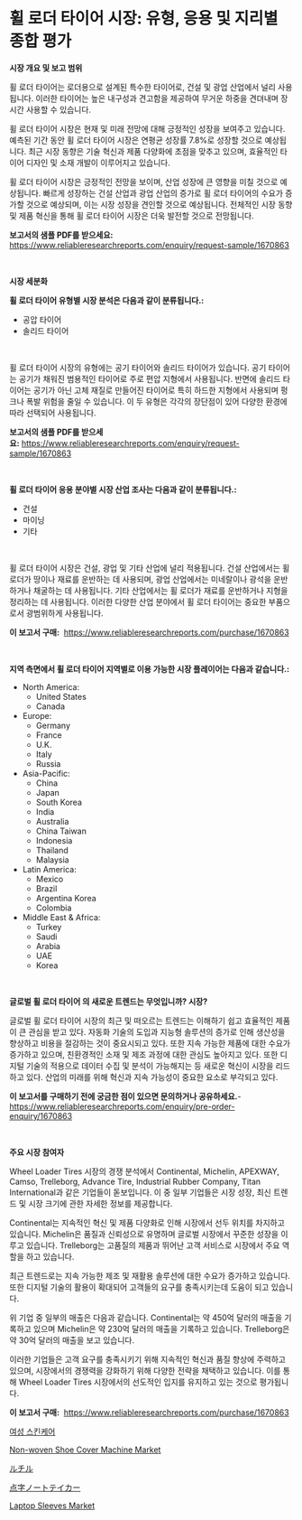 <p><h1>휠 로더 타이어 시장: 유형, 응용 및 지리별 종합 평가</h1></p><p><strong>시장 개요 및 보고 범위</strong></p>
<p><p>휠 로더 타이어는 로더용으로 설계된 특수한 타이어로, 건설 및 광업 산업에서 널리 사용됩니다. 이러한 타이어는 높은 내구성과 견고함을 제공하여 무거운 하중을 견뎌내며 장시간 사용할 수 있습니다. </p><p>휠 로더 타이어 시장은 현재 및 미래 전망에 대해 긍정적인 성장을 보여주고 있습니다. 예측된 기간 동안 휠 로더 타이어 시장은 연평균 성장률 7.8%로 성장할 것으로 예상됩니다. 최근 시장 동향은 기술 혁신과 제품 다양화에 초점을 맞추고 있으며, 효율적인 타이어 디자인 및 소재 개발이 이루어지고 있습니다.</p><p>휠 로더 타이어 시장은 긍정적인 전망을 보이며, 산업 성장에 큰 영향을 미칠 것으로 예상됩니다. 빠르게 성장하는 건설 산업과 광업 산업의 증가로 휠 로더 타이어의 수요가 증가할 것으로 예상되며, 이는 시장 성장을 견인할 것으로 예상됩니다. 전체적인 시장 동향 및 제품 혁신을 통해 휠 로더 타이어 시장은 더욱 발전할 것으로 전망됩니다.</p></p>
<p><strong>보고서의 샘플 PDF를 받으세요:</strong> <a href="https://www.reliableresearchreports.com/enquiry/request-sample/1670863">https://www.reliableresearchreports.com/enquiry/request-sample/1670863</a></p>
<p>&nbsp;</p>
<p><strong>시장 세분화</strong></p>
<p><strong>휠 로더 타이어 유형별 시장 분석은 다음과 같이 분류됩니다.:</strong></p>
<p><ul><li>공압 타이어</li><li>솔리드 타이어</li></ul></p>
<p>&nbsp;</p>
<p><p>휠 로더 타이어 시장의 유형에는 공기 타이어와 솔리드 타이어가 있습니다. 공기 타이어는 공기가 채워진 범용적인 타이어로 주로 편압 지형에서 사용됩니다. 반면에 솔리드 타이어는 공기가 아닌 고체 재질로 만들어진 타이어로 특히 하드한 지형에서 사용되며 펑크나 폭발 위험을 줄일 수 있습니다. 이 두 유형은 각각의 장단점이 있어 다양한 환경에 따라 선택되어 사용됩니다.</p></p>
<p><strong>보고서의 샘플 PDF를 받으세요:</strong>&nbsp;<a href="https://www.reliableresearchreports.com/enquiry/request-sample/1670863">https://www.reliableresearchreports.com/enquiry/request-sample/1670863</a></p>
<p>&nbsp;</p>
<p><strong> 휠 로더 타이어 응용 분야별 시장 산업 조사는 다음과 같이 분류됩니다.:</strong></p>
<p><ul><li>건설</li><li>마이닝</li><li>기타</li></ul></p>
<p>&nbsp;</p>
<p><p>휠 로더 타이어 시장은 건설, 광업 및 기타 산업에 널리 적용됩니다. 건설 산업에서는 휠 로더가 땅이나 재료를 운반하는 데 사용되며, 광업 산업에서는 미네랄이나 광석을 운반하거나 채굴하는 데 사용됩니다. 기타 산업에서는 휠 로더가 재료를 운반하거나 지형을 정리하는 데 사용됩니다. 이러한 다양한 산업 분야에서 휠 로더 타이어는 중요한 부품으로서 광범위하게 사용됩니다.</p></p>
<p><strong>이 보고서 구매:</strong>&nbsp; <a href="https://www.reliableresearchreports.com/purchase/1670863">https://www.reliableresearchreports.com/purchase/1670863</a></p>
<p>&nbsp;</p>
<p><strong>지역 측면에서 휠 로더 타이어 지역별로 이용 가능한 시장 플레이어는 다음과 같습니다.:</strong></p>
<p><ul>
    <li>
        North America:
        <ul>
            <li>United States</li>
            <li>Canada</li>
        </ul>
    </li>
    <li>
        Europe:
        <ul>
            <li>Germany</li>
            <li>France</li>
            <li>U.K.</li>
            <li>Italy</li>
            <li>Russia</li>
        </ul>
    </li>
    <li>
        Asia-Pacific:
        <ul>
            <li>China</li>
            <li>Japan</li>
            <li>South Korea</li>
            <li>India</li>
            <li>Australia</li>
            <li>China Taiwan</li>
            <li>Indonesia</li>
            <li>Thailand</li>
            <li>Malaysia</li>
        </ul>
    </li>
    <li>
        Latin America:
        <ul>
            <li>Mexico</li>
            <li>Brazil</li>
            <li>Argentina Korea</li>
            <li>Colombia</li>
        </ul>
    </li>
    <li>
        Middle East & Africa:
        <ul>
            <li>Turkey</li>
            <li>Saudi</li>
            <li>Arabia</li>
            <li>UAE</li>
            <li>Korea</li>
        </ul>
    </li>
    </ul></p>
<p>&nbsp;</p>
<p><strong>글로벌 휠 로더 타이어 의 새로운 트렌드는 무엇입니까? 시장?</strong></p>
<p><p>글로벌 휠 로더 타이어 시장의 최근 및 떠오르는 트렌드는 이해하기 쉽고 효율적인 제품이 큰 관심을 받고 있다. 자동화 기술의 도입과 지능형 솔루션의 증가로 인해 생산성을 향상하고 비용을 절감하는 것이 중요시되고 있다. 또한 지속 가능한 제품에 대한 수요가 증가하고 있으며, 친환경적인 소재 및 제조 과정에 대한 관심도 높아지고 있다. 또한 디지털 기술의 적용으로 데이터 수집 및 분석이 가능해지는 등 새로운 혁신이 시장을 리드하고 있다. 산업의 미래를 위해 혁신과 지속 가능성이 중요한 요소로 부각되고 있다.</p></p>
<p><strong>이 보고서를 구매하기 전에 궁금한 점이 있으면 문의하거나 공유하세요.</strong>- <a href="https://www.reliableresearchreports.com/enquiry/pre-order-enquiry/1670863">https://www.reliableresearchreports.com/enquiry/pre-order-enquiry/1670863</a></p>
<p>&nbsp;</p>
<p><strong>주요 시장 참여자</strong></p>
<p><p>Wheel Loader Tires 시장의 경쟁 분석에서 Continental, Michelin, APEXWAY, Camso, Trelleborg, Advance Tire, Industrial Rubber Company, Titan International과 같은 기업들이 돋보입니다. 이 중 일부 기업들은 시장 성장, 최신 트렌드 및 시장 크기에 관한 자세한 정보를 제공합니다.</p><p>Continental는 지속적인 혁신 및 제품 다양화로 인해 시장에서 선두 위치를 차지하고 있습니다. Michelin은 품질과 신뢰성으로 유명하며 글로벌 시장에서 꾸준한 성장을 이루고 있습니다. Trelleborg는 고품질의 제품과 뛰어난 고객 서비스로 시장에서 주요 역할을 하고 있습니다.</p><p>최근 트렌드로는 지속 가능한 제조 및 재활용 솔루션에 대한 수요가 증가하고 있습니다. 또한 디지털 기술의 활용이 확대되어 고객들의 요구를 충족시키는데 도움이 되고 있습니다.</p><p>위 기업 중 일부의 매출은 다음과 같습니다. Continental는 약 450억 달러의 매출을 기록하고 있으며 Michelin은 약 230억 달러의 매출을 기록하고 있습니다. Trelleborg은 약 30억 달러의 매출을 보고 있습니다.</p><p>이러한 기업들은 고객 요구를 충족시키기 위해 지속적인 혁신과 품질 향상에 주력하고 있으며, 시장에서의 경쟁력을 강화하기 위해 다양한 전략을 채택하고 있습니다. 이를 통해 Wheel Loader Tires 시장에서의 선도적인 입지를 유지하고 있는 것으로 평가됩니다.</p></p>
<p><strong>이 보고서 구매:</strong>&nbsp;&nbsp;<a href="https://www.reliableresearchreports.com/purchase/1670863">https://www.reliableresearchreports.com/purchase/1670863</a></p>
<p><p><a href="https://medium.com/@elod.85/%EC%97%AC%EC%84%B1-%EC%8A%A4%ED%82%A8%EC%BC%80%EC%96%B4-%EC%8B%9C%EC%9E%A5-%EC%A0%84%EB%A7%9D-%EC%82%B0%EC%97%85-%EA%B0%9C%EC%9A%94-%EB%B0%8F-%EC%98%88%EC%B8%A1-2024%EB%85%84%EB%B6%80%ED%84%B0-2031%EB%85%84%EA%B9%8C%EC%A7%80-7cadc6a36c8c">여성 스킨케어</a></p><p><a href="https://issuu.com/reportprime-2/docs/non-woven-shoe-cover-machine-market-size-2030.pptx">Non-woven Shoe Cover Machine Market</a></p><p><a href="https://github.com/mcbeesbxa270/Market-Research-Report-List-1/blob/main/27401533117.md">ルチル</a></p><p><a href="https://medium.com/@barbarakss89/%E7%82%B9%E5%AD%97%E3%83%A1%E3%83%A2%E5%B8%B3%E5%B8%82%E5%A0%B4%E3%81%AE%E6%83%85%E5%A0%B1-%E5%B8%82%E5%A0%B4%E5%8B%95%E5%90%91-%E6%88%90%E9%95%B7-2024%E5%B9%B4%E3%81%8B%E3%82%892031%E5%B9%B4%E3%81%BE%E3%81%A7%E3%81%AE%E4%BA%88%E6%B8%AC-5af1ee39d8c6">点字ノートテイカー</a></p><p><a href="https://github.com/Glendatilghmankmgz0rbhwpy/Market-Research-Report-List-1/blob/main/laptop-sleeves-market.md">Laptop Sleeves Market</a></p></p>
